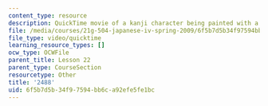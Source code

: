 ```yaml
---
content_type: resource
description: QuickTime movie of a kanji character being painted with a brush.
file: /media/courses/21g-504-japanese-iv-spring-2009/6f5b7d5b34f97594bb6ca92efe5fe1bc_2488.mov
file_type: video/quicktime
learning_resource_types: []
ocw_type: OCWFile
parent_title: Lesson 22
parent_type: CourseSection
resourcetype: Other
title: '2488'
uid: 6f5b7d5b-34f9-7594-bb6c-a92efe5fe1bc
---
```

